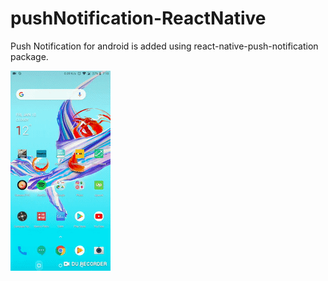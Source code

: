# pushNotification-ReactNative

Push Notification for android is added using react-native-push-notification package.

![](pushNotification.gif)
